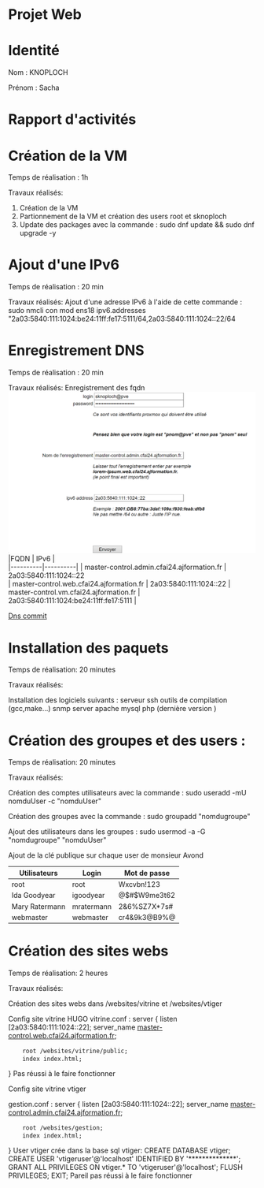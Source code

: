 # Projet Web

# Identité
Nom : KNOPLOCH

Prénom : Sacha

# Rapport d'activités

# Création de la VM
 Temps de réalisation : 1h

 Travaux réalisés:
 1. Création de la VM
 2. Partionnement de la VM et création des users root et sknoploch
 3. Update des packages avec la commande : sudo dnf update && sudo dnf upgrade -y

 # Ajout d'une IPv6 

 Temps de réalisation : 20 min

Travaux réalisés: 
Ajout d'une adresse IPv6 à l'aide de cette commande : sudo nmcli con mod ens18 ipv6.addresses "2a03:5840:111:1024:be24:11ff:fe17:5111/64,2a03:5840:111:1024::22/64 

# Enregistrement DNS
 Temps de réalisation : 20 min

Travaux réalisés: Enregistrement des fqdn
![](Images/fqdn.png)
|FQDN | IPv6 |  
|----------|----------|
|  master-control.admin.cfai24.ajformation.fr | 2a03:5840:111:1024::22  
| master-control.web.cfai24.ajformation.fr  |  2a03:5840:111:1024::22 
|  master-control.vm.cfai24.ajformation.fr  | 2a03:5840:111:1024:be24:11ff:fe17:5111  | 

[Dns commit](https://github.com/CFAI2024-CPLR/projet_web/commit/673dc774d6922a22947904378fd25105c64713a7)

# Installation des paquets
Temps de réalisation: 20 minutes

Travaux réalisés:

Installation des logiciels suivants :
serveur ssh
outils de compilation (gcc,make...)
snmp server
apache
mysql
php (dernière version )


# Création des groupes et des users : 
Temps de réalisation: 20 minutes

Travaux réalisés:

Création des comptes utilisateurs avec la commande : sudo useradd -mU nomduUser -c "nomduUser"

Création des groupes avec la commande : sudo groupadd "nomdugroupe"

Ajout des utilisateurs dans les groupes : sudo usermod -a -G "nomdugroupe" "nomduUser"

Ajout de la clé publique sur chaque user de monsieur Avond

| Utilisateurs | Login | Mot de passe |
|----------|----------|----------|
|  root | root  | Wxcvbn!123  |
| Ida Goodyear  | igoodyear  | @$#$W9me3t62  |
|  Mary Ratermann | mratermann  | 2&6%SZ7X*7s#  |
| webmaster  | webmaster | cr4&9k3@B9%@  |

# Création des sites webs 

Temps de réalisation: 2 heures

Travaux réalisés:

Création des sites webs dans /websites/vitrine et /websites/vtiger

Config site vitrine HUGO
vitrine.conf : server {
listen [2a03:5840:111:1024::22];
server_name [master-control.web.cfai24.ajformation.fr](http://master-control.web.cfai24.ajformation.fr/);

```
    root /websites/vitrine/public;
    index index.html;

```

}
Pas réussi à le faire fonctionner

Config site vitrine vtiger

gestion.conf : server {
listen [2a03:5840:111:1024::22];
server_name [master-control.admin.cfai24.ajformation.fr](http://master-control.admin.cfai24.ajformation.fr/);

```
    root /websites/gestion;
    index index.html;

```

}
User vtiger crée dans la base sql vtiger:
CREATE DATABASE vtiger;
CREATE USER 'vtigeruser'@'localhost' IDENTIFIED BY '**************';
GRANT ALL PRIVILEGES ON vtiger.* TO 'vtigeruser'@'localhost';
FLUSH PRIVILEGES;
EXIT;
Pareil pas réussi à le faire fonctionner
